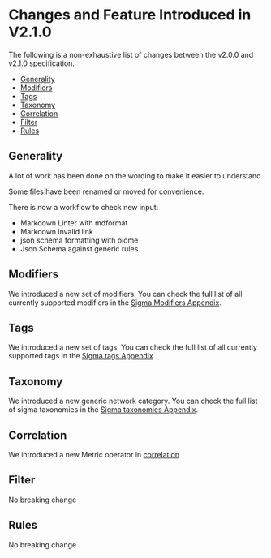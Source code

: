 # Changes and Feature Introduced in V2.1.0

The following is a non-exhaustive list of changes between the v2.0.0 and v2.1.0 specification.

<!-- mdformat-toc start --slug=github --no-anchors --maxlevel=6 --minlevel=2 -->

- [Generality](#generality)
- [Modifiers](#modifiers)
- [Tags](#tags)
- [Taxonomy](#taxonomy)
- [Correlation](#correlation)
- [Filter](#filter)
- [Rules](#rules)

<!-- mdformat-toc end -->

## Generality

A lot of work has been done on the wording to make it easier to understand.

Some files have been renamed or moved for convenience.

There is now a workflow to check new input:

- Markdown Linter with mdformat
- Markdown invalid link
- json schema formatting with biome
- Json Schema against generic rules

## Modifiers

We introduced a new set of modifiers. You can check the full list of all currently supported modifiers in the [Sigma Modifiers Appendix](../specification/sigma-appendix-modifiers.md).

## Tags

We introduced a new set of tags. You can check the full list of all currently supported tags in the [Sigma tags Appendix](../specification/sigma-appendix-tags.md).

## Taxonomy

We introduced a new generic network category. You can check the full list of sigma taxonomies in the [Sigma taxonomies Appendix](../specification/sigma-appendix-taxonomys.md).

## Correlation

We introduced a new Metric operator in [correlation](../specification/sigma-correlation-rules-specification.md)

## Filter

No breaking change

## Rules

No breaking change
